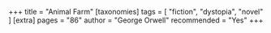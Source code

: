 +++
title = "Animal Farm"
[taxonomies]
tags = [ "fiction", "dystopia", "novel" ]
[extra]
pages = "86"
author = "George Orwell"
recommended = "Yes"
+++
